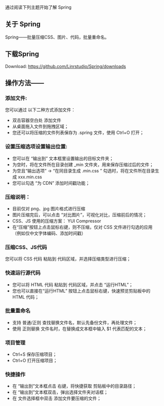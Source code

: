 通过阅读下列主题开始了解 Spring

## 关于 Spring

Spring——批量压缩CSS、图片、代码，批量重命名。

## 下载Spring

Download: https://github.com/Linrstudio/Spring/downloads

## 操作方法——

### 添加文件:

您可以通过 以下二种方式添加文件：

 * 双击容器空白处 添加文件
 * 从桌面拖入文件到拖拽区域；
 * 您还可以将压缩的文件列表保存为 .spring 文件，使用 Ctrl+O 打开；

### 设置压缩选项设置输出位置:

 * 您可以在 “输出到” 文本框里设置输出的目标文件夹；
 * 为空时，将在文件所在目录创建 _min 文件夹，用来保存压缩过后的文件；
 * 为空且“输出选项” -> “在同目录生成 .min.css ” 勾选时，将在文件所在目录生成 xxx.min.css
 * 您可以勾选 “为 CDN” 添加时间戳功能；

### 压缩说明：

 * 目前仅对 png、jpg 图片格式进行压缩
 * 图片压缩完后，可以点击 “对比图片”，可视化对比，压缩前后的情况；
 * CSS、JS 使用的压缩方案： YUI Compressor
 * 在“压缩”按钮上点击鼠标右键，则不压缩，仅对 CSS 文件进行勾选的应用（例如仅中文字体编码、添加时间戳）

### 压缩CSS、JS代码

 您可以将 CSS 代码 粘贴到 代码区域，并选择压缩类型进行压缩；

### 快速运行源代码

 * 您可以将 HTML 代码 粘贴到 代码区域，并点击 “运行HTML”；
 * 您也可以直接在“运行HTML” 按钮上点击鼠标右键，快速预览剪贴板中的 HTML 代码；

### 批量重命名

 * 支持 普通/正则 查找替换文件名，默认先备份文件，再处理文件；
 * 使用 正则替换 文件名时，在替换成文本框中输入 $1 代表匹配的文本；

### 项目管理

 * Ctrl+S 保存压缩项目；
 * Ctrl+O 打开压缩项目；

### 快捷操作

 * 在 “输出到”文本框点击 右键，将快捷获取 剪贴板中的目录路径；
 * 在 “输出到”文本框双击，弹出选择文件夹对话框；
 * 在 文件选择框中双击 添加文件要压缩的文件；

